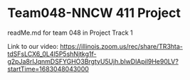 # Team048-NNCW 411 Project

readMe.md for team 048 in Project Track 1

Link to our video: https://illinois.zoom.us/rec/share/TR3hta-tdSFsLCX6_0L4l5P5shNjtkg1f-g2pJa8rIJqnmDSFYGHO3BrgtyU5Ujh.bIwDlApil9He90LV?startTime=1683048043000
